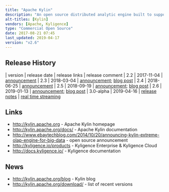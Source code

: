 ```yaml
---
title: "Apache Kylin"
description: "An open source distributed analytic engine built to support sub-second OLAP / star schema style queries using SQL on extremely large datasets on Hadoop. Data is read from a star schema data model in Hive to build a data cube of pre-calculated metrics by dimensions using MapReduce or Spark with the results stored in a key-value datastore (HBase). SQL queries can be submitted to the query engine, with results returned with sub-second latency if the required data exists in an HBase cube, otherwise the query is optionally routed back to its original source on Hadoop. Supports compression of large datasets by dictionary encoding cube data using a triple data structure, combination pruning and aggregation grouping of dimensions for efficient data storage, and uses approximation query capability (HyperLogLog) to estimate distinct items and TopN to answer top-k queries. Row keys are composed by dimension encoded values and HBase's fuzzy row filtering is performed directly on the storage nodes to implement low latency lookups. Simple additive and aggregation operations (sum, count or like) are also performed on the storage nodes using HBase coprocessors to provide efficient computational parallelism and minimise network latency. Uses Apache Calcite for SQL parsing and optimisation, comes with an ODBC driver, a JDBC driver and a REST API to integrate with third party business intelligence tools such as Tableau, Microsoft Excel and PowerBI. Includes a web interface and REST API for model building and cube design (with support for hierarchy, joint and derived dimensions), job management (full, incremental and streaming builds) and monitoring and permission management (providing security at a project or cube level).  New beta features include building cubes from Kafka streaming data and cube building using Spark instead of MapReduce. Originally developed at Ebay, donated to the Apache Foundation in November 2014, graduating in November 2015, with a 1.0 release in September 2015, and still under active development. Commercial support available from Kyligence, who distribute their own product based on Kylin replacing HBase with a custom columnar storage engine (with cell level access control and integration with LDAP), along with a web based BI tool for self service analysis and a dashboard for Kylin cluster management."
alt-titles: [Kylin]
vendors: [Apache, Kyligence]
type: "Commercial Open Source"
date: 2017-08-21 07:45
last_updated: 2019-04-17
version: "v2.6"
---
```

## Release History

| version | release date | release links | release comment
| 2.2 | 2017-11-04 | [announcement](https://mail-archives.apache.org/mod_mbox/www-announce/201711.mbox/%3CCA+LQBaRUR4KR_BT+KC+M7M77NXAPfy+mT39bWQBo=dLVYsB5yQ@mail.gmail.com%3E)
| 2.3 | 2018-03-04 | [announcement](http://mail-archives.us.apache.org/mod_mbox/www-announce/201803.mbox/%3CCABh5zFxxo1NKXZT8i0W-Xu7iDc=tZeXRBNBSXgnsYM3T+XaQEg@mail.gmail.com%3E); [blog post](http://kylin.apache.org/blog/2018/03/04/release-v2.3.0/)
| 2.4 | 2018-06-25 | [announcement](http://mail-archives.us.apache.org/mod_mbox/www-announce/201806.mbox/%3CCANfpUcsJX5a3dTZwbvHkCPxv_BKcUxD2YB_6KttGU5bfXW=FkQ@mail.gmail.com%3E)
| 2.5 | 2018-09-19 | [announcement](http://mail-archives.apache.org/mod_mbox/www-announce/201809.mbox/%3CCANfpUcvMr=PG9pphR=uS4zpkvT9YzNudnvHtQSkO3g+bHbWcrw@mail.gmail.com%3E); [blog post](http://kylin.apache.org/blog/2018/09/20/release-v2.5.0/)
| 2.6 | 2019-01-13 | [announcement](http://mail-archives.apache.org/mod_mbox/www-announce/201901.mbox/%3CCANS2ep-b_NwKfykc8yapkb4jrd2BPv7sQV=gUuzKHi5RdoXAHA@mail.gmail.com%3E); [blog post](http://kylin.apache.org/blog/2019/01/18/release-v2.6.0/)
| 3.0-alpha | 2019-04-16 | [release notes](http://kylin.apache.org/docs30/release_notes.html) | [real time streaming](http://kylin.apache.org/blog/2019/04/12/rt-streaming-design/)

## Links

* <http://kylin.apache.org> - Apache Kylin homepage
* <http://kylin.apache.org/docs/> - Apache Kylin documentation
* <http://www.ebaytechblog.com/2014/10/20/announcing-kylin-extreme-olap-engine-for-big-data> - open source announcement
* <http://kyligence.io/products> - Kyligence Enterprise & Kyligence Cloud
* <http://docs.kyligence.io/> - Kyligence documentation

## News

* <http://kylin.apache.org/blog> - Kylin blog
* <http://kylin.apache.org/download/> - list of recent versions
